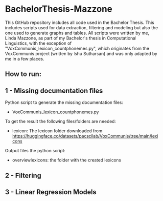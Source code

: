 # BachelorThesis-Mazzone

This GitHub repository includes all code used in the Bachelor Thesis. This includes scripts used for data extraction, filtering and modeling but also the one used to generate graphs and tables.
All scripts were written by me, Linda Mazzone, as part of my Bachelor's thesis in Computational Linguistics, with the exception of "VoxCommunis_lexicon_countphonemes.py", which originates from the VoxCommunis project (written by Ishu Sutharsan) and was only adapted by me in a few places.


## How to run:

## 1 - Missing documentation files
Python script to generate the missing documentation files:
* VoxCommunis_lexicon_countphonemes.py

To get the result the following files/folders are needed:
* lexicon: The lexicon folder downloaded from https://huggingface.co/datasets/pacscilab/VoxCommunis/tree/main/lexicons

Output files the python script:
* overviewlexicons: the folder with the created lexicons



## 2 - Filtering 

## 3 - Linear Regression Models



